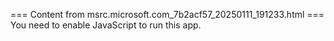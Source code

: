 === Content from msrc.microsoft.com_7b2acf57_20250111_191233.html ===
You need to enable JavaScript to run this app.
